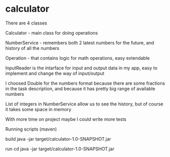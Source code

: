# calculator

  There are 4 classes

Calculator - main class for doing operations

NumberService -  remembers both 2 latest numbers for the future, and history of all the numbers

Operation - that contains logic for math operations, easy extendable

InputReader is the intarface for input and output data in my app, easy to implement and change the way of input/output

I choosed Double for the numbers format because there are some fractions in the task description, and because it has pretty big range of available numbers


List of integers in NumberService allow us to see the history, but of course it takes some space in memory

With more time on project maybe I could write more tests

Running scripts (maven)

build 
java -jar target/calculator-1.0-SNAPSHOT.jar 


run 
cd java -jar target/calculator-1.0-SNAPSHOT.jar 

